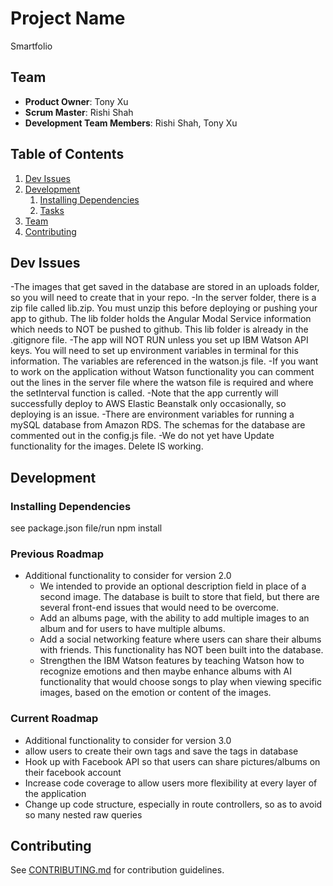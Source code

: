 # Project Name

Smartfolio

## Team

  - __Product Owner__: Tony Xu
  - __Scrum Master__: Rishi Shah
  - __Development Team Members__: Rishi Shah, Tony Xu

## Table of Contents

1. [Dev Issues](#dev-issues)
1. [Development](#development)
    1. [Installing Dependencies](#installing-dependencies)
    1. [Tasks](#tasks)
1. [Team](#team)
1. [Contributing](#contributing)

## Dev Issues
-The images that get saved in the database are stored in an uploads folder, so you will need to create that in your repo.
-In the server folder, there is a zip file called lib.zip. You must unzip this before deploying or pushing your app to github. The lib folder holds the Angular Modal Service information which needs to NOT be pushed to github. This lib folder is already in the .gitignore file.
-The app will NOT RUN unless you set up IBM Watson API keys. You will need to set up environment variables in terminal for this information. The variables are referenced in the watson.js file.
  -If you want to work on the application without Watson functionality you can comment out the lines in the server file where the watson file is required and where the setInterval function is called.
-Note that the app currently will successfully deploy to AWS Elastic Beanstalk only occasionally, so deploying is an issue.
-There are environment variables for running a mySQL database from Amazon RDS. The schemas for the database are commented out in the config.js file.
-We do not yet have Update functionality for the images. Delete IS working.

## Development


### Installing Dependencies

see package.json file/run npm install

### Previous Roadmap

- Additional functionality to consider for version 2.0
  - We intended to provide an optional description field in place of a second image. The database is built to store that field, but there are several front-end issues that would need to be overcome.
  - Add an albums page, with the ability to add multiple images to an album and for users to have multiple albums.
  - Add a social networking feature where users can share their albums with friends. This functionality has NOT been built into the database.
  - Strengthen the IBM Watson features by teaching Watson how to recognize emotions and then maybe enhance albums with AI functionality that would choose songs to play when viewing specific images, based on the emotion or content of the images.


### Current Roadmap

- Additional functionality to consider for version 3.0
 - allow users to create their own tags and save the tags in database
 - Hook up with Facebook API so that users can share pictures/albums on their facebook account
 - Increase code coverage to allow users more flexibility at every layer of the application
 - Change up code structure, especially in route controllers, so as to avoid so many nested raw queries

## Contributing

See [CONTRIBUTING.md](CONTRIBUTING.md) for contribution guidelines.
